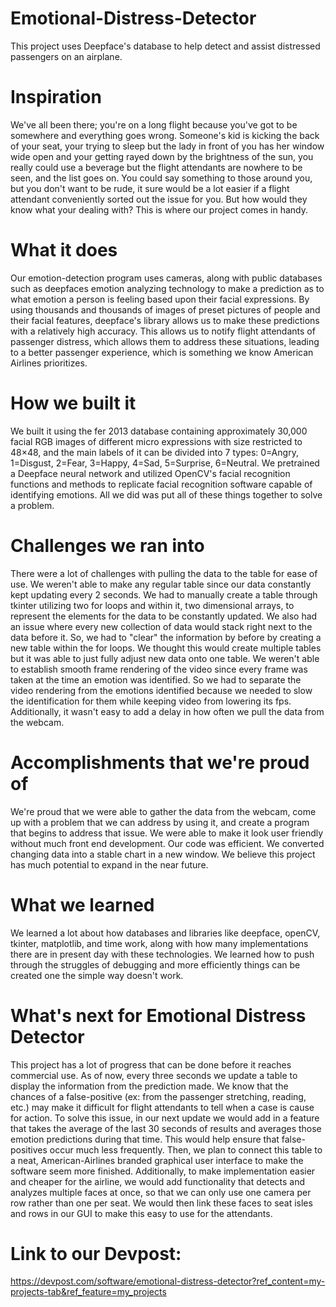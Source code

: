 # Emotional-Distress-Detector
This project uses Deepface's database to help detect and assist distressed passengers on an airplane.

# Inspiration
We've all been there; you're on a long flight because you've got to be somewhere and everything goes wrong. Someone's kid is kicking the back of your seat, your trying to sleep but the lady in front of you has her window wide open and your getting rayed down by the brightness of the sun, you really could use a beverage but the flight attendants are nowhere to be seen, and the list goes on. You could say something to those around you, but you don't want to be rude, it sure would be a lot easier if a flight attendant conveniently sorted out the issue for you. But how would they know what your dealing with? This is where our project comes in handy.

# What it does
Our emotion-detection program uses cameras, along with public databases such as deepfaces emotion analyzing technology to make a prediction as to what emotion a person is feeling based upon their facial expressions. By using thousands and thousands of images of preset pictures of people and their facial features, deepface's library allows us to make these predictions with a relatively high accuracy. This allows us to notify flight attendants of passenger distress, which allows them to address these situations, leading to a better passenger experience, which is something we know American Airlines prioritizes.

# How we built it
We built it using the fer 2013 database containing approximately 30,000 facial RGB images of different micro expressions with size restricted to 48×48, and the main labels of it can be divided into 7 types: 0=Angry, 1=Disgust, 2=Fear, 3=Happy, 4=Sad, 5=Surprise, 6=Neutral. We pretrained a Deepface neural network and utilized OpenCV's facial recognition functions and methods to replicate facial recognition software capable of identifying emotions. All we did was put all of these things together to solve a problem.

# Challenges we ran into
There were a lot of challenges with pulling the data to the table for ease of use. We weren't able to make any regular table since our data constantly kept updating every 2 seconds. We had to manually create a table through tkinter utilizing two for loops and within it, two dimensional arrays, to represent the elements for the data to be constantly updated. We also had an issue where every new collection of data would stack right next to the data before it. So, we had to "clear" the information by before by creating a new table within the for loops. We thought this would create multiple tables but it was able to just fully adjust new data onto one table. We weren't able to establish smooth frame rendering of the video since every frame was taken at the time an emotion was identified. So we had to separate the video rendering from the emotions identified because we needed to slow the identification for them while keeping video from lowering its fps. Additionally, it wasn't easy to add a delay in how often we pull the data from the webcam.

# Accomplishments that we're proud of
We're proud that we were able to gather the data from the webcam, come up with a problem that we can address by using it, and create a program that begins to address that issue. We were able to make it look user friendly without much front end development. Our code was efficient. We converted changing data into a stable chart in a new window. We believe this project has much potential to expand in the near future.

# What we learned
We learned a lot about how databases and libraries like deepface, openCV, tkinter, matplotlib, and time work, along with how many implementations there are in present day with these technologies. We learned how to push through the struggles of debugging and more efficiently things can be created one the simple way doesn't work.

# What's next for Emotional Distress Detector
This project has a lot of progress that can be done before it reaches commercial use. As of now, every three seconds we update a table to display the information from the prediction made. We know that the chances of a false-positive (ex: from the passenger stretching, reading, etc.) may make it difficult for flight attendants to tell when a case is cause for action. To solve this issue, in our next update we would add in a feature that takes the average of the last 30 seconds of results and averages those emotion predictions during that time. This would help ensure that false-positives occur much less frequently. Then, we plan to connect this table to a neat, American-Airlines branded graphical user interface to make the software seem more finished. Additionally, to make implementation easier and cheaper for the airline, we would add functionality that detects and analyzes multiple faces at once, so that we can only use one camera per row rather than one per seat. We would then link these faces to seat isles and rows in our GUI to make this easy to use for the attendants.

# Link to our Devpost: 
https://devpost.com/software/emotional-distress-detector?ref_content=my-projects-tab&ref_feature=my_projects

